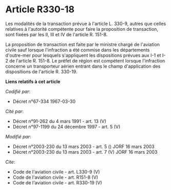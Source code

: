 # Article R330-18

Les modalités de la transaction prévue à l'article L. 330-9, autres que celles relatives à l'autorité compétente pour faire
la proposition de transaction, sont fixées par les II, III et IV de l'article R. 151-8. 

La proposition de transaction est faite par le ministre chargé de l'aviation civile sauf lorsque l'infraction a été commise
dans les départements d'outre-mer pour lesquels s'appliquent les dispositions prévues aux I-1 et I-2 de l'article R. 151-8.
Le préfet de région est compétent lorsque l'infraction concerne un transporteur aérien entrant dans le champ d'application
des dispositions de l'article R. 330-19.

**Liens relatifs à cet article**

_Codifié par_:

  - Décret n°67-334 1967-03-30

_Cité par_:

  - Décret n°91-262 du 4 mars 1991 - art. 13 (V)
  - Décret n°97-1199 du 24 décembre 1997 - art. 5 (V)

_Modifié par_:

  - Décret n°2003-230 du 13 mars 2003 - art. 5 () JORF 16 mars 2003
  - Décret n°2003-230 du 13 mars 2003 - art. 7 (V) JORF 16 mars 2003

_Cite_:

  - Code de l'aviation civile - art. L330-9 (V)
  - Code de l'aviation civile - art. R151-8 (V)
  - Code de l'aviation civile - art. R330-19 (V)
